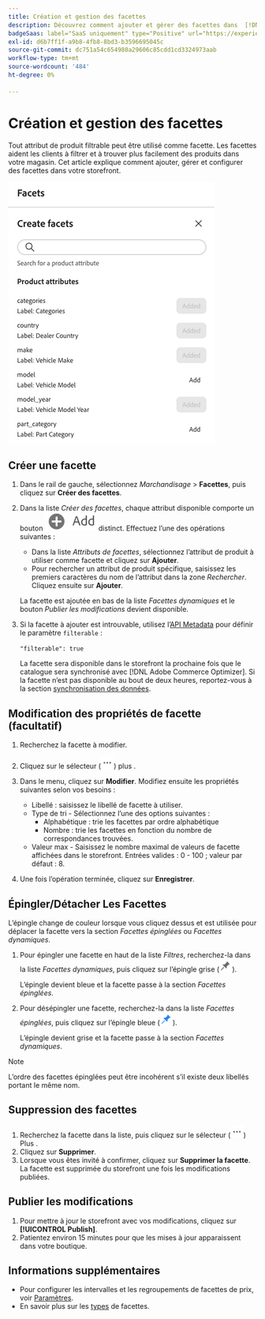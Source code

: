 ```yaml
---
title: Création et gestion des facettes
description: Découvrez comment ajouter et gérer des facettes dans  [!DNL Adobe Commerce Optimizer].
badgeSaas: label="SaaS uniquement" type="Positive" url="https://experienceleague.adobe.com/en/docs/commerce/user-guides/product-solutions" tooltip="S’applique uniquement aux projets Adobe Commerce as a Cloud Service et Adobe Commerce Optimizer (infrastructure SaaS gérée par Adobe)."
exl-id: d6b7ff1f-a9b8-4fb8-8bd3-b3596695045c
source-git-commit: dc751a54c654980a29606c85cdd1cd3324973aab
workflow-type: tm+mt
source-wordcount: '484'
ht-degree: 0%

---
```


# Création et gestion des facettes

Tout attribut de produit filtrable peut être utilisé comme facette. Les facettes aident les clients à filtrer et à trouver plus facilement des produits dans votre magasin. Cet article explique comment ajouter, gérer et configurer des facettes dans votre storefront.

![Créer une facette](../../assets/create-facet.png)

## Créer une facette

1. Dans le rail de gauche, sélectionnez _Marchandisage_ > **Facettes**, puis cliquez sur **Créer des facettes**.
1. Dans la liste *Créer des facettes*, chaque attribut disponible comporte un bouton ![Ajouter](../../assets/btn-add.png) distinct. Effectuez l’une des opérations suivantes :

   - Dans la liste *Attributs de facettes*, sélectionnez l’attribut de produit à utiliser comme facette et cliquez sur **Ajouter**.
   - Pour rechercher un attribut de produit spécifique, saisissez les premiers caractères du nom de l’attribut dans la zone *Rechercher*. Cliquez ensuite sur **Ajouter**.

   La facette est ajoutée en bas de la liste *Facettes dynamiques* et le bouton *Publier les modifications* devient disponible.

1. Si la facette à ajouter est introuvable, utilisez l’[API Metadata](https://developer.adobe.com/commerce/services/reference/rest/#tag/Metadata) pour définir le paramètre `filterable` :

   `"filterable": true`

   La facette sera disponible dans le storefront la prochaine fois que le catalogue sera synchronisé avec [!DNL Adobe Commerce Optimizer]. Si la facette n’est pas disponible au bout de deux heures, reportez-vous à la section [synchronisation des données](../../setup/data-sync.md).

## Modification des propriétés de facette (facultatif)

1. Recherchez la facette à modifier.
1. Cliquez sur le sélecteur (![Plus de sélecteurs](../../assets/btn-more.png)) plus .
1. Dans le menu, cliquez sur **Modifier**. Modifiez ensuite les propriétés suivantes selon vos besoins :

   - Libellé : saisissez le libellé de facette à utiliser.
   - Type de tri - Sélectionnez l’une des options suivantes :
      - Alphabétique : trie les facettes par ordre alphabétique
      - Nombre : trie les facettes en fonction du nombre de correspondances trouvées.
   - Valeur max - Saisissez le nombre maximal de valeurs de facette affichées dans le storefront. Entrées valides : 0 - 100 ; valeur par défaut : 8.

1. Une fois l’opération terminée, cliquez sur **Enregistrer**.

## Épingler/Détacher Les Facettes

L’épingle change de couleur lorsque vous cliquez dessus et est utilisée pour déplacer la facette vers la section *Facettes épinglées* ou *Facettes dynamiques*.

1. Pour épingler une facette en haut de la liste *Filtres*, recherchez-la dans la liste *Facettes dynamiques*, puis cliquez sur l’épingle grise (![Sélecteur d’épingle](../../assets/btn-pin-gray.png)).

   L’épingle devient bleue et la facette passe à la section *Facettes épinglées*.

1. Pour désépingler une facette, recherchez-la dans la liste *Facettes épinglées*, puis cliquez sur l’épingle bleue (![sélecteur d’épingle](../../assets/btn-pin-blue.png)).

   L’épingle devient grise et la facette passe à la section *Facettes dynamiques*.

>[!NOTE]
>
>L’ordre des facettes épinglées peut être incohérent s’il existe deux libellés portant le même nom.

## Suppression des facettes

1. Recherchez la facette dans la liste, puis cliquez sur le sélecteur (![Plus de sélecteur](../../assets/btn-more.png)) Plus .
1. Cliquez sur **Supprimer**.
1. Lorsque vous êtes invité à confirmer, cliquez sur **Supprimer la facette**.
La facette est supprimée du storefront une fois les modifications publiées.

## Publier les modifications

1. Pour mettre à jour le storefront avec vos modifications, cliquez sur **[!UICONTROL Publish]**.
1. Patientez environ 15 minutes pour que les mises à jour apparaissent dans votre boutique.

## Informations supplémentaires

- Pour configurer les intervalles et les regroupements de facettes de prix, voir [Paramètres](../../settings.md).
- En savoir plus sur les [types](type.md) de facettes.

